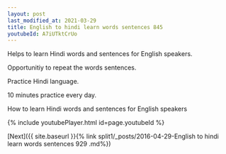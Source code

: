 ```yaml
---
layout: post
last_modified_at: 2021-03-29
title: English to hindi learn words sentences 845 
youtubeId: A7iUTktCrUo
---
```

 
 
Helps to learn Hindi words and sentences for English speakers.

Opportunitiy to repeat the words sentences. 

Practice Hindi language. 
 
10 minutes practice every day. 
 
How to learn Hindi words and sentences for English speakers 
 
{% include youtubePlayer.html id=page.youtubeId %}
 
 
[Next]({{ site.baseurl }}{% link  split1/_posts/2016-04-29-English to hindi learn words sentences 929 .md%})
 
